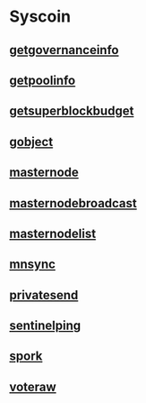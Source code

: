 # Syscoin
## [getgovernanceinfo](getgovernanceinfo.md)
## [getpoolinfo](getpoolinfo.md)
## [getsuperblockbudget](getsuperblockbudget.md)
## [gobject](gobject.md)
## [masternode](masternode.md)
## [masternodebroadcast](masternodebroadcast.md)
## [masternodelist](masternodelist.md)
## [mnsync](mnsync.md)
## [privatesend](privatesend.md)
## [sentinelping](sentinelping.md)
## [spork](spork.md)
## [voteraw](voteraw.md)

